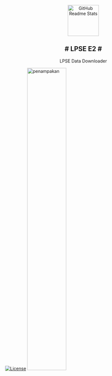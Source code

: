 <p align="center">
 <img width="100px" src="https://res.cloudinary.com/anuraghazra/image/upload/v1594908242/logo_ccswme.svg" align="center" alt="GitHub Readme Stats" />
 <h2 align="center"># LPSE E2 #</h2>
 <p align="center">LPSE Data Downloader</p>
 
 [![License](https://img.shields.io/badge/license-MIT-red.svg)](https://raw.githubusercontent.com/seimpairiyun/LPSE-E2/master/LICENSE)
 <img alt="penampakan" src="https://i.ibb.co/rFgdqDh/LPSE-2E.png" width="50%" />
</p>
